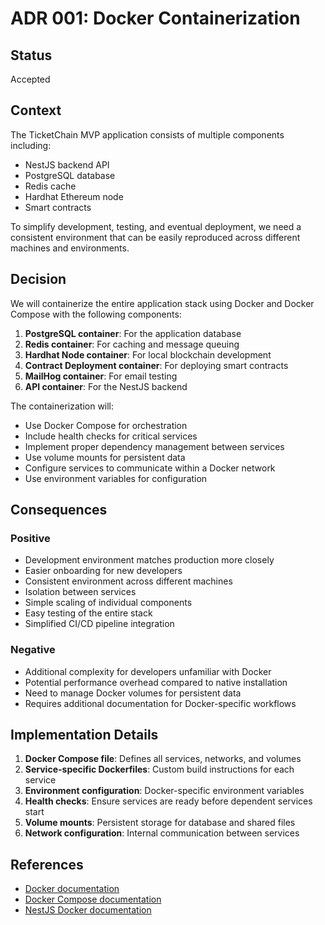 # ADR 001: Docker Containerization

## Status

Accepted

## Context

The TicketChain MVP application consists of multiple components including:

- NestJS backend API
- PostgreSQL database
- Redis cache
- Hardhat Ethereum node
- Smart contracts

To simplify development, testing, and eventual deployment, we need a consistent environment that can be easily reproduced across different machines and environments.

## Decision

We will containerize the entire application stack using Docker and Docker Compose with the following components:

1. **PostgreSQL container**: For the application database
2. **Redis container**: For caching and message queuing
3. **Hardhat Node container**: For local blockchain development
4. **Contract Deployment container**: For deploying smart contracts
5. **MailHog container**: For email testing
6. **API container**: For the NestJS backend

The containerization will:

- Use Docker Compose for orchestration
- Include health checks for critical services
- Implement proper dependency management between services
- Use volume mounts for persistent data
- Configure services to communicate within a Docker network
- Use environment variables for configuration

## Consequences

### Positive

- Development environment matches production more closely
- Easier onboarding for new developers
- Consistent environment across different machines
- Isolation between services
- Simple scaling of individual components
- Easy testing of the entire stack
- Simplified CI/CD pipeline integration

### Negative

- Additional complexity for developers unfamiliar with Docker
- Potential performance overhead compared to native installation
- Need to manage Docker volumes for persistent data
- Requires additional documentation for Docker-specific workflows

## Implementation Details

1. **Docker Compose file**: Defines all services, networks, and volumes
2. **Service-specific Dockerfiles**: Custom build instructions for each service
3. **Environment configuration**: Docker-specific environment variables
4. **Health checks**: Ensure services are ready before dependent services start
5. **Volume mounts**: Persistent storage for database and shared files
6. **Network configuration**: Internal communication between services

## References

- [Docker documentation](https://docs.docker.com/)
- [Docker Compose documentation](https://docs.docker.com/compose/)
- [NestJS Docker documentation](https://docs.nestjs.com/techniques/database)
